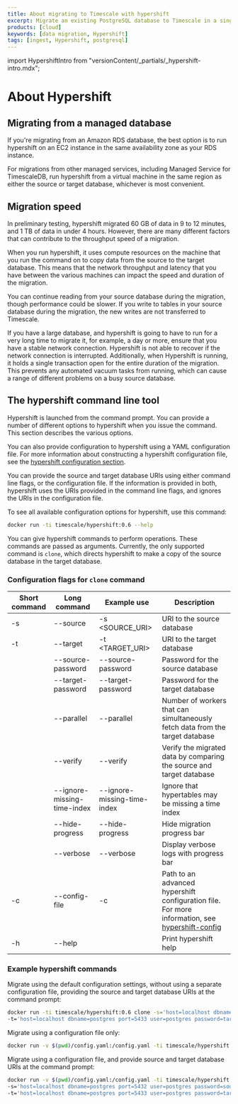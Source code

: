 ```yaml
---
title: About migrating to Timescale with hypershift
excerpt: Migrate an existing PostgreSQL database to Timescale in a single step
products: [cloud]
keywords: [data migration, Hypershift]
tags: [ingest, Hypershift, postgresql]
---
```


import HypershiftIntro from "versionContent/_partials/_hypershift-intro.mdx";

# About Hypershift

<HypershiftIntro />

## Migrating from a managed database

If you're migrating from an Amazon RDS database, the best option is to run
hypershift on an EC2 instance in the same availability zone as your RDS
instance.

For migrations from other managed services, including Managed Service for
TimescaleDB, run hypershift from a virtual machine in the same region as either
the source or target database, whichever is most convenient.

## Migration speed

In preliminary testing, hypershift migrated 60&nbsp;GB of data in 9 to 12
minutes, and 1&nbsp;TB of data in under 4 hours. However, there are
many different factors that can contribute to the throughput speed of
a migration.

When you run hypershift, it uses compute resources on the machine that you run
the command on to copy data from the source to the target database. This means
that the network throughput and latency that you have between the various
machines can impact the speed and duration of the migration.

You can continue reading from your source database during the migration, though
performance could be slower. If you write to tables in your source database
during the migration, the new writes are not transferred to Timescale.

<Highlight type="important">
If you have a large database, and hypershift is going to have to run for a very
long time to migrate it, for example, a day or more, ensure that you have a
stable network connection. Hypershift is not able to recover if the network
connection is interrupted. Additionally, when Hypershift is running, it holds a
single transaction open for the entire duration of the migration. This prevents
any automated vacuum tasks from running, which can cause a range of different
problems on a busy source database.
</Highlight>

## The hypershift command line tool

Hypershift is launched from the command prompt. You can provide a number of
different options to hypershift when you issue the command. This section
describes the various options.

You can also provide configuration to hypershift using a YAML configuration
file. For more information about constructing a hypershift configuration file,
see the
[hypershift configuration section][hypershift-config].

You can provide the source and target database URIs using either command line
flags, or the configuration file. If the information is provided in both,
hypershift uses the URIs provided in the command line flags, and ignores the
URIs in the configuration file.

To see all available configuration options for hypershift, use this command:

```bash
docker run -ti timescale/hypershift:0.6 --help
```

You can give hypershift commands to perform operations.
These commands are passed as arguments. Currently, the only
supported command is `clone`, which directs hypershift to make
a copy of the source database in the target database.

### Configuration flags for `clone` command

|Short command|Long command|Example use|Description|
|-|-|-|-|
|-s|--source|-s <SOURCE_URI>|URI to the source database|
|-t|--target|-t <TARGET_URI>|URI to the target database|
||--source-password|--source-password|Password for the source database|
||--target-password|--target-password|Password for the target database|
||--parallel|--parallel <NUMBER>|Number of workers that can simultaneously fetch data from the target database|
||--verify|--verify|Verify the migrated data by comparing the source and target database|
||--ignore-missing-time-index|--ignore-missing-time-index|Ignore that hypertables may be missing a time index|
||--hide-progress|--hide-progress|Hide migration progress bar|
||--verbose|--verbose|Display verbose logs with progress bar|
|-c|--config-file|-c <PATH>|Path to an advanced hypershift configuration file. For more information, see [hypershift-config]|
|-h|--help||Print hypershift help|

### Example hypershift commands

Migrate using the default configuration settings, without using a separate
configuration file, providing the source and target database URIs at the command
prompt:

```bash
docker run -ti timescale/hypershift:0.6 clone -s='host=localhost dbname=postgres port=5432 user=postgres password=source_password' \
-t='host=localhost dbname=postgres port=5433 user=postgres password=target_password'
```

Migrate using a configuration file only:

```bash
docker run -v $(pwd)/config.yaml:/config.yaml -ti timescale/hypershift:0.6 clone -c=config.yaml
```

Migrate using a configuration file, and provide source and target database URIs
at the command prompt:

```bash
docker run -v $(pwd)/config.yaml:/config.yaml -ti timescale/hypershift:0.6 clone -c=config.yaml \
-s='host=localhost dbname=postgres port=5432 user=postgres password=source_password' \
-t='host=localhost dbname=postgres port=5433 user=postgres password=target_password'
```

[hypershift-config]: /use-timescale/:currentVersion:/migration/hypershift-config/
